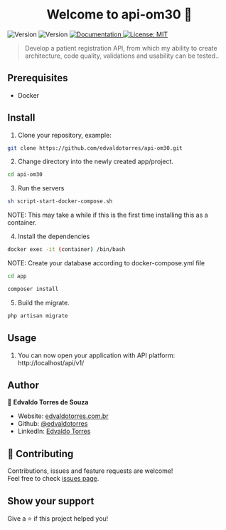 <h1 align="center">Welcome to api-om30 👋</h1>
<p>
  <img alt="Version" src="https://img.shields.io/badge/php-8.0-blue.svg?cacheSeconds=2592000" />
  <img alt="Version" src="https://img.shields.io/badge/laravel-9.0-red.svg?cacheSeconds=2592000" />
  <a href="https://documenter.getpostman.com/view/13040502/UzBjrney#c3212110-5be6-45bd-b000-95c6538746ca" target="_blank">
    <img alt="Documentation" src="https://img.shields.io/badge/documentation-yes-brightgreen.svg" />
  </a>
  <a href="#" target="_blank">
    <img alt="License: MIT" src="https://img.shields.io/badge/License-MIT-yellow.svg" />
  </a>
</p>

> Develop a patient registration API, from which my ability to create architecture, code quality, validations and usability can be tested..

## Prerequisites

* Docker

## Install

1. Clone your repository, example:

```sh
git clone https://github.com/edvaldotorres/api-om30.git
```
2. Change directory into the newly created app/project.

```sh
cd api-om30
```
3. Run the servers

```sh
sh script-start-docker-compose.sh
```
NOTE: This may take a while if this is the first time installing this as a container.

4. Install the dependencies

```sh
docker exec -it (container) /bin/bash
```

NOTE: Create your database according to docker-compose.yml file

```sh
cd app
```

```sh
composer install
```

5. Build the migrate.

```sh
php artisan migrate
```
## Usage

1. You can now open your application with API platform: http://localhost/api/v1/

## Author

👤 **Edvaldo Torres de Souza**

* Website: [edvaldotorres.com.br](https://edvaldotorres.com.br/)
* Github: [@edvaldotorres](https://github.com/edvaldotorres)
* LinkedIn: [Edvaldo Torres](https://www.linkedin.com/in/edvaldo-torres-189894150/)

## 🤝 Contributing

Contributions, issues and feature requests are welcome!<br />Feel free to check [issues page](https://github.com/edvaldotorres/api-om30/issues). 

## Show your support

Give a ⭐️ if this project helped you!
